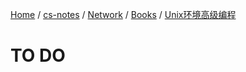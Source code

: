 [Home](https://mengxianbin.github.io) /
[cs-notes](https://mengxianbin.github.io/cs-notes/site) /
[Network](https://mengxianbin.github.io/cs-notes/site/Network) /
[Books](https://mengxianbin.github.io/cs-notes/site/Network/Books) /
[Unix环境高级编程](https://mengxianbin.github.io/cs-notes/site/Network/Books/Unix%E7%8E%AF%E5%A2%83%E9%AB%98%E7%BA%A7%E7%BC%96%E7%A8%8B)

# TO DO
